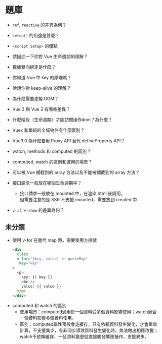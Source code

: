 # 題庫
- `ref`, `reactive` 的差異為何？

- `setup()` 的用途是甚麼？

- `<script setup>` 的優點

- 請描述一下你對 Vue 生命週期的理解？

- 數據雙向綁定是什麼？

- 你知道 Vue 中 key 的原理嗎？

- 說說你對 keep-alive 的理解？

- 為什麼需要虛擬 DOM？

- Vue 3 與 Vue 2 有哪些差異？

- 什麼階段（生命週期）才能訪問操作dom？為什麼？

- Vuex 和單純的全域物件有什麼區別？

- Vue3.0 為什麼要用 Proxy API 替代 defineProperty API？

- watch, methods 和 computed 的區別？

- computed, watch 的區別和運用的場景？

- 可以被 Vue 攔截到的 array 方法以及不能被攔截到的 array 方法？

- 接口請求一般放在哪個生命週期中？
  - 接口請求一般放在 mounted 中，在渲染 html 後調用，  
    但需要注意的是 SSR 不支援 mounted，需要放到 created 中

- `v-if`, `v-show` 的差異為何？

## 未分類
- 使用 v-for 在疊代 map 時，需要使用方括號
  ```html
  <div
    class
    v-for="[key, value] in quoteMap"
    :key="key"
  >
    <p>
      key: {{ key }}
      <br />
      value: {{ value }}
    </p>
  </div>
  ```
- computed 和 watch 的區別
  - 使用場景：computed適用於一個資料受多個資料影響使用；watch適合一個資料影響多個資料使用。
  - 區別：computed屬性預設會走緩存，只有依賴資料發生變化，才會重新計算，不支援異步，有非同步導致資料發生變化時，無法做出相應改變；watch不依賴緩存，一旦資料變更就直接觸發響應操作，支援異步。

